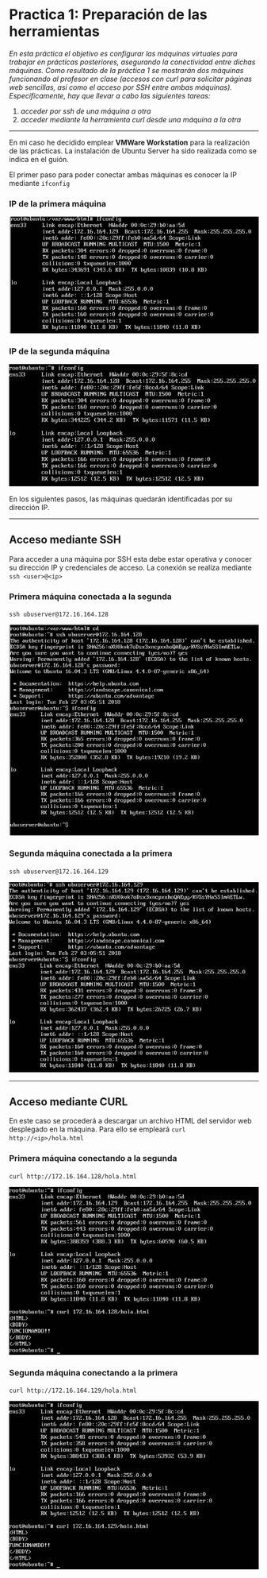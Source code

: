 # Practica 1: Preparación de las herramientas

 
*En esta práctica el objetivo es configurar las máquinas virtuales para trabajar en
prácticas posteriores, asegurando la conectividad entre dichas máquinas.
Como resultado de la práctica 1 se mostrarán dos máquinas funcionando al
profesor en clase (accesos con curl para solicitar páginas web sencillas, así como el
acceso por SSH entre ambas máquinas).
Específicamente, hay que llevar a cabo las siguientes tareas:*
1. *acceder por ssh de una máquina a otra*
2. *acceder mediante la herramienta curl desde una máquina a la otra*

-------

En mi caso he decidido emplear **VMWare Workstation** para la realización de las prácticas. La instalación de Ubuntu Server ha sido realizada como se indica en el guión. 

El primer paso para poder conectar ambas máquinas es conocer la IP mediante
`ifconfig`

### IP de la primera máquina
![ip1](./img/ip1.png)
### IP de la segunda máquina
![ip2](./img/ip2.png)

En los siguientes pasos, las máquinas quedarán identificadas por su dirección IP.

-----
## Acceso mediante SSH

Para acceder a una máquina por SSH esta debe estar operativa y conocer su dirección IP y credenciales de acceso. La conexión se realiza mediante `ssh <user>@<ip>`

### Primera máquina conectada a la segunda
`ssh ubuserver@172.16.164.128`

![ssh1](./img/ssh1to2.png)

### Segunda máquina conectada a la primera
`ssh ubuserver@172.16.164.129`

![ssh2](./img/ssh2to1.png)

----
## Acceso mediante CURL

En este caso se procederá a descargar un archivo HTML del servidor web desplegado en la máquina. Para ello se empleará `curl http://<ip>/hola.html`

### Primera máquina conectando a la segunda
`curl http://172.16.164.128/hola.html`

![ssh1](./img/curl1to2.png)

### Segunda máquina conectando a la primera
`curl http://172.16.164.129/hola.html`

![ssh2](./img/curl2to1.png)
